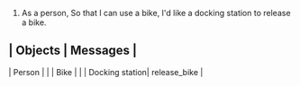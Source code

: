 1. As a person,
    So that I can use a bike,
    I'd like a docking station to release a bike.

| Objects | Messages |
-------
| Person | |
| Bike | |
| Docking station| release_bike |